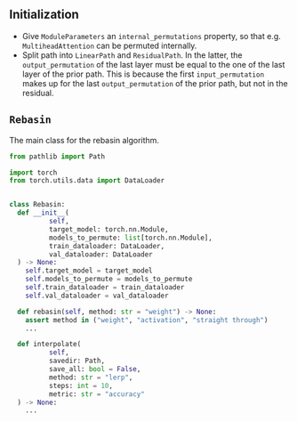 ## Initialization

- Give `ModuleParameters` an `internal_permutations` property,
   so that e.g. `MultiheadAttention` can be permuted internally.
- Split path into `LinearPath` and `ResidualPath`. In the latter, 
   the `output_permutation` of the last layer must be equal to the
   one of the last layer of the prior path. This is because 
   the first `input_permutation` makes up for the last `output_permutation` 
   of the prior path, but not in the residual. 

## `Rebasin`

The main class for the rebasin algorithm.

```python
from pathlib import Path

import torch
from torch.utils.data import DataLoader


class Rebasin:
  def __init__(
          self,
          target_model: torch.nn.Module,
          models_to_permute: list[torch.nn.Module],
          train_dataloader: DataLoader,
          val_dataloader: DataLoader
  ) -> None:
    self.target_model = target_model
    self.models_to_permute = models_to_permute
    self.train_dataloader = train_dataloader
    self.val_dataloader = val_dataloader

  def rebasin(self, method: str = "weight") -> None:
    assert method in ("weight", "activation", "straight through")
    ...

  def interpolate(
          self,
          savedir: Path,
          save_all: bool = False,
          method: str = "lerp",
          steps: int = 10,
          metric: str = "accuracy"
  ) -> None:
    ...
```

